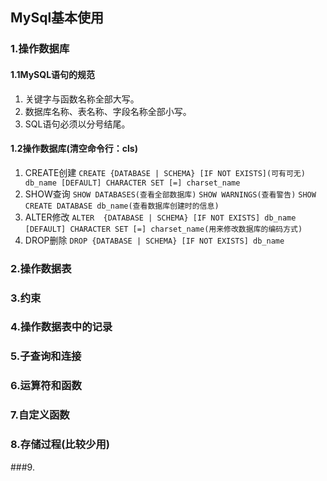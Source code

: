 ## MySql基本使用

### 1.操作数据库

#### 1.1MySQL语句的规范

1. 关键字与函数名称全部大写。
2. 数据库名称、表名称、字段名称全部小写。
3. SQL语句必须以分号结尾。

#### 1.2操作数据库(清空命令行：cls)

1. CREATE创建
  `CREATE {DATABASE | SCHEMA} [IF NOT EXISTS](可有可无) db_name [DEFAULT] CHARACTER SET [=] charset_name`
2. SHOW查询
  `SHOW DATABASES(查看全部数据库)`
  `SHOW WARNINGS(查看警告)`
  `SHOW CREATE DATABASE db_name(查看数据库创建时的信息)`
3. ALTER修改
  `ALTER  {DATABASE | SCHEMA} [IF NOT EXISTS] db_name [DEFAULT] CHARACTER SET [=] charset_name(用来修改数据库的编码方式)`
4. DROP删除
  `DROP {DATABASE | SCHEMA} [IF NOT EXISTS] db_name`

### 2.操作数据表



### 3.约束

### 4.操作数据表中的记录

### 5.子查询和连接

### 6.运算符和函数

### 7.自定义函数

### 8.存储过程(比较少用)

###9.